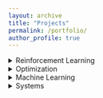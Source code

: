 ```yaml
---
layout: archive
title: "Projects"
permalink: /portfolio/
author_profile: true
---
```


<details>
  <summary>Reinforcement Learning</summary>
  <p>
### Smoother Imitation with Lipschitz Costs
  * With Akshat Dave, Balaraman Ravindran
  * Accepted for Poster Presentation at NIPS DRL Symposium 2017.
  * Generative Adversarial Imitation Learning (GAIL) presents a specific approach to the
    task of imitating an expert by jointly modelling the environment’s reinforcement signal
    and the imitating agent’s policy. GAIL provides state-of-the-art results in imitating
    complex behaviours in large, high dimensional environments. However, the algorithm
    often suffers from instability during the training and high variance in the returns and
    the trajectories. In this work, we propose a GAIL-like framework for learning smoother
    imitation and achieving consistently meaningful learning gradients. The learned policyachieves better performance than          the existing methods in terms of closeness to the expert trajectories and the value of the true returns. We propose metrics     to evaluate for the better imitation of the expert and the smoothness of the learned policies. We
empirically evaluate the algorithm on simulated continuous control tasks from MuJoCo.

-----------------------------------------------------------------------------------
  ### On the Analysis of Lipschitz Smoothness of Costs for Learning Smooth Policies

-----------------------------------------------------------------------------------
  ### Variance Reduction in Policy Gradients through Smooth Costs  

-----------------------------------------------------------------------------------
  ### Learning Domain-Invariant Policies in RL
<\p>
</details>


<details><summary>Optimization</summary>
  
### Analyzing and Quantifying Missing Modes in GANs

* With Rahul Vallivel, Mitesh Khapra, Balaraman Ravindran
* In this work, we analyse various issues with the Generative Adversarial Network (GAN)
  architecture, training, the loss function and the training algorithm. We run an
  exploratory set of experiments on mixture of Gaussians, MNIST and CelebA to
  understand what goes wrong and why. We concentrate specifically on the problem of
  missing modes in generative densities modelled by GANs. We observe that a difference
  in loss function of GANs leads to
  * Different learning rates that need to be used for model training
  * Difference in the amount of true distribution that can be recovered.
  * We also run experiments to measure input covariate shift in GANs, using gradient
    of the discriminator with respect to the inputs to quantify the same.

### Localization of Cellular Networks 


### Spectrum Cartography using Wireless Cellular Data


### James-Stein Estimator
Studied JS-Estimator to perform biased estimation for orthogonal frequency division
multiplexing in the Wireless Communications course.

### Report on 'Constrained convex minimization via model based excessive gap'
As a part of Term Paper Presentation in the course on Algorithms for Convex Optimization,
reviewed paper on ”Constrained convex minimization via model-based excessive gap (NIPS
2014)”

### Natural Gradient Descent for Neural Networks
</details>


<details><summary>Machine Learning</summary>

### Multi-class classification of 100 class data 
  
This project was done as a part of course on Introduction to Machine Learning. The train data
provided corresponded to a 100 class classification problem. We had to perform the
classification task resulting in the best mean F1-measure for the 100 classes.

</details>


<details><summary>Systems</summary>
  
### Automatic Vehicle Speed Reduction using GPS


### RFID based Localization 


### Wireless Energy Meter Module Development 


### WiFi Channel Modelling 


</details>
